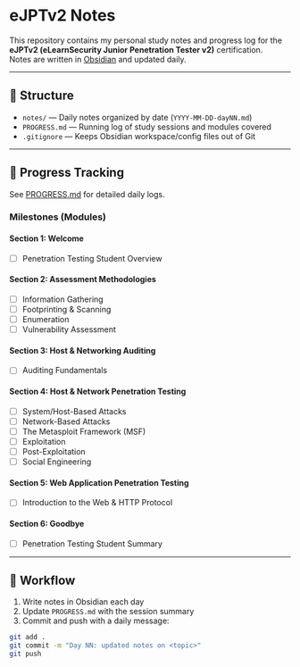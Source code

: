# eJPTv2 Notes

This repository contains my personal study notes and progress log for the **eJPTv2 (eLearnSecurity Junior Penetration Tester v2)** certification.  
Notes are written in [Obsidian](https://obsidian.md/) and updated daily.

---

## 📂 Structure
- `notes/` — Daily notes organized by date (`YYYY-MM-DD-dayNN.md`)
- `PROGRESS.md` — Running log of study sessions and modules covered
- `.gitignore` — Keeps Obsidian workspace/config files out of Git

---

## 📝 Progress Tracking
See [PROGRESS.md](./PROGRESS.md) for detailed daily logs.

### Milestones (Modules)

#### Section 1: Welcome
- [ ] Penetration Testing Student Overview  

#### Section 2: Assessment Methodologies
- [ ] Information Gathering  
- [ ] Footprinting & Scanning  
- [ ] Enumeration  
- [ ] Vulnerability Assessment  

#### Section 3: Host & Networking Auditing
- [ ] Auditing Fundamentals  

#### Section 4: Host & Network Penetration Testing
- [ ] System/Host-Based Attacks  
- [ ] Network-Based Attacks  
- [ ] The Metasploit Framework (MSF)  
- [ ] Exploitation  
- [ ] Post-Exploitation  
- [ ] Social Engineering  

#### Section 5: Web Application Penetration Testing
- [ ] Introduction to the Web & HTTP Protocol  

#### Section 6: Goodbye
- [ ] Penetration Testing Student Summary  

---

## 🚀 Workflow
1. Write notes in Obsidian each day  
2. Update `PROGRESS.md` with the session summary  
3. Commit and push with a daily message:  

```bash
git add .
git commit -m "Day NN: updated notes on <topic>"
git push
